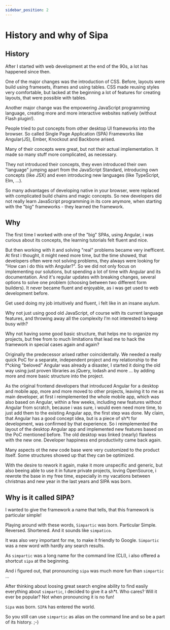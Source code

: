 ```yaml
---
sidebar_position: 2
---
```


# History and why of Sipa

## History
After I started with web development at the end of the 90s, a lot has happened since then.

One of the major changes was the introduction of CSS. Before, layouts were build using framesets, iframes and using tables. CSS made reusing styles very comfortable, but lacked at the beginning a lot of features for creating layouts, that were possible with tables. 

Another major change was the empowering JavaScript programming language, creating more and more interactive websites natively (without Flash plugin!).

People tried to put concepts from other desktop UI frameworks into the browser. So called Single Page Application (SPA) Frameworks like Angular(JS), Ember, Knockout and Backbone arised.

Many of their concepts were great, but not their actual implementation. It made so many stuff more complicated, as necessary.

They not introduced their concepts, they even introduced their own "language" jumping apart from the JavaScript Standard, introducing own concepts (like JSX) and even introducing new languages (like TypeScript, Elm, ...).

So many advantages of developing native in your browser, were replaced with complicated build chains and magic concepts. So new developers did not really learn JavaScript programming in its core anymore, when starting with the "big" frameworks - they learned the framework.

## Why
The first time I worked with one of the "big" SPAs, using Angular, i was curious about its concepts, the learning tutorials felt fluent and nice.

But then working with it and solving "real" problems became very inefficent. At first i thought, it might need more time, but the time showed, that developers often were not solving problems, they always were looking for "How can i do this with Angular?". So we did not only focus on implementing our solutions, but spending a lot of time with Angular and its documentation. And it's regular updates with breaking changes, several options to solve one problem (choosing between two different form builders). It never became fluent and enjoyable, as i was get used to web development before.

Get used doing my job intuitively and fluent, i felt like in an insane asylum.

Why not just using good old JavaScript, of course with its current language features, and throwing away all the complexity I'm not interested to keep busy with?

Why not having some good basic structure, that helps me to organize my projects, but free from to much limitations that lead me to hack the framework in special cases again and again?

Originally the predecessor arised rather coincidentally. We needed a really quick PoC for a separate, independent project and my relationship to the f*cking "beloved" Angular was already a disaster, I started it doing the old way using just proven libraries as jQuery, lodash and more ... by adding more and more basic structure into the project.

As the original frontend developers that introduced Angular for a desktop and mobile app, more and more moved to other projects, leaving it to me as main developer, at first i reimplemented the whole mobile app, which was also based on Angular, within a few weeks, including new features without Angular from scratch, because i was sure, i would even need more time, to just add them to the existing Angular app, the first step was done. My claim, that Angular has a good concept idea, but is a piece of sh*t for development, was confirmed by that experience. So i reimplemented the layout of the desktop Angular app and implemented new features based on the PoC mentioned before. The old desktop was linked (nearly) flawless with the new one. Developer happiness end productivity came back again.

Many aspects ot the new code base were very customized to the product itself. Some structures showed up that they can be optimized.

With the desire to rework it again, make it more unspecific and generic, but also beeing able to use it in future private projects, loving OpenSource, i rewrote the base in my free time, especially in my vacations between christmas and new year in the last years and SIPA was born.

## Why is it called SIPA?
I wanted to give the framework a name that tells, that this framework is particular simple!

Playing around with these words, `Simpartic` was born. Particular Simple. Reversed. Shortened. And it sounds like `simpatico`.

It was also very important for me, to make it friendly to Google. `Simpartic` was a new word with hardly any search results.

As `simpartic` was a long name for the command line (CLI), i also offered a shortcut `sipa` at the beginning.

And i figured out, that pronouncing `sipa` was much more fun than `simpartic` ...

After thinking about loosing great search engine ability to find easily everything about `simpartic`, i decided to give it a sh*t. Who cares? Will it ever be popular? Not when pronouncing it is no fun!

`Sipa` was born. `SIPA` has entered the world.

So you still can use `simpartic` as alias on the command line and so be a part of its history. ;-)